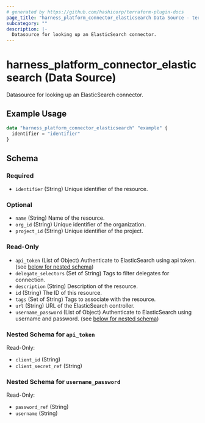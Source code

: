 ```yaml
---
# generated by https://github.com/hashicorp/terraform-plugin-docs
page_title: "harness_platform_connector_elasticsearch Data Source - terraform-provider-harness"
subcategory: ""
description: |-
  Datasource for looking up an ElasticSearch connector.
---
```


# harness_platform_connector_elasticsearch (Data Source)

Datasource for looking up an ElasticSearch connector.

## Example Usage

```terraform
data "harness_platform_connector_elasticsearch" "example" {
  identifier = "identifier"
}
```

<!-- schema generated by tfplugindocs -->
## Schema

### Required

- `identifier` (String) Unique identifier of the resource.

### Optional

- `name` (String) Name of the resource.
- `org_id` (String) Unique identifier of the organization.
- `project_id` (String) Unique identifier of the project.

### Read-Only

- `api_token` (List of Object) Authenticate to ElasticSearch using api token. (see [below for nested schema](#nestedatt--api_token))
- `delegate_selectors` (Set of String) Tags to filter delegates for connection.
- `description` (String) Description of the resource.
- `id` (String) The ID of this resource.
- `tags` (Set of String) Tags to associate with the resource.
- `url` (String) URL of the ElasticSearch controller.
- `username_password` (List of Object) Authenticate to ElasticSearch using username and password. (see [below for nested schema](#nestedatt--username_password))

<a id="nestedatt--api_token"></a>
### Nested Schema for `api_token`

Read-Only:

- `client_id` (String)
- `client_secret_ref` (String)


<a id="nestedatt--username_password"></a>
### Nested Schema for `username_password`

Read-Only:

- `password_ref` (String)
- `username` (String)
